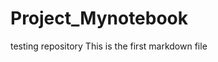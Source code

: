 # Project_Mynotebook
testing repository
This is the first markdown file

































